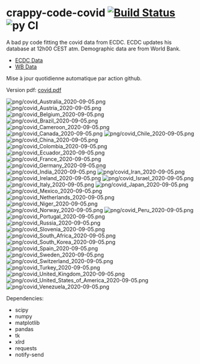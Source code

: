 # crappy-code-covid [![Build Status](https://cloud.drone.io/api/badges/a-lemonnier/crappy-code-covid/status.svg)](https://cloud.drone.io/a-lemonnier/crappy-code-covid) ![py CI](https://github.com/a-lemonnier/crappy-code-covid/workflows/py%20CI/badge.svg)
 
A bad py code fitting the covid data from ECDC. ECDC updates his database at 12h00 CEST atm. Demographic data are from World Bank.
 
- [ECDC Data](https://www.ecdc.europa.eu/en/publications-data/download-todays-data-geographic-distribution-covid-19-cases-worldwide)
- [WB Data](https://data.worldbank.org/indicator/sp.pop.totl)
 
 
Mise à jour quotidienne automatique par action github.
 
Version pdf: [covid.pdf](https://github.com/a-lemonnier/crappy-code-covid/raw/master/covid.pdf)
 
![png/covid_Australia_2020-09-05.png](png/covid_Australia_2020-09-05.png)
![png/covid_Austria_2020-09-05.png](png/covid_Austria_2020-09-05.png)
![png/covid_Belgium_2020-09-05.png](png/covid_Belgium_2020-09-05.png)
![png/covid_Brazil_2020-09-05.png](png/covid_Brazil_2020-09-05.png)
![png/covid_Cameroon_2020-09-05.png](png/covid_Cameroon_2020-09-05.png)
![png/covid_Canada_2020-09-05.png](png/covid_Canada_2020-09-05.png)
![png/covid_Chile_2020-09-05.png](png/covid_Chile_2020-09-05.png)
![png/covid_China_2020-09-05.png](png/covid_China_2020-09-05.png)
![png/covid_Colombia_2020-09-05.png](png/covid_Colombia_2020-09-05.png)
![png/covid_Ecuador_2020-09-05.png](png/covid_Ecuador_2020-09-05.png)
![png/covid_France_2020-09-05.png](png/covid_France_2020-09-05.png)
![png/covid_Germany_2020-09-05.png](png/covid_Germany_2020-09-05.png)
![png/covid_India_2020-09-05.png](png/covid_India_2020-09-05.png)
![png/covid_Iran_2020-09-05.png](png/covid_Iran_2020-09-05.png)
![png/covid_Ireland_2020-09-05.png](png/covid_Ireland_2020-09-05.png)
![png/covid_Israel_2020-09-05.png](png/covid_Israel_2020-09-05.png)
![png/covid_Italy_2020-09-05.png](png/covid_Italy_2020-09-05.png)
![png/covid_Japan_2020-09-05.png](png/covid_Japan_2020-09-05.png)
![png/covid_Mexico_2020-09-05.png](png/covid_Mexico_2020-09-05.png)
![png/covid_Netherlands_2020-09-05.png](png/covid_Netherlands_2020-09-05.png)
![png/covid_Niger_2020-09-05.png](png/covid_Niger_2020-09-05.png)
![png/covid_Norway_2020-09-05.png](png/covid_Norway_2020-09-05.png)
![png/covid_Peru_2020-09-05.png](png/covid_Peru_2020-09-05.png)
![png/covid_Portugal_2020-09-05.png](png/covid_Portugal_2020-09-05.png)
![png/covid_Russia_2020-09-05.png](png/covid_Russia_2020-09-05.png)
![png/covid_Slovenia_2020-09-05.png](png/covid_Slovenia_2020-09-05.png)
![png/covid_South_Africa_2020-09-05.png](png/covid_South_Africa_2020-09-05.png)
![png/covid_South_Korea_2020-09-05.png](png/covid_South_Korea_2020-09-05.png)
![png/covid_Spain_2020-09-05.png](png/covid_Spain_2020-09-05.png)
![png/covid_Sweden_2020-09-05.png](png/covid_Sweden_2020-09-05.png)
![png/covid_Switzerland_2020-09-05.png](png/covid_Switzerland_2020-09-05.png)
![png/covid_Turkey_2020-09-05.png](png/covid_Turkey_2020-09-05.png)
![png/covid_United_Kingdom_2020-09-05.png](png/covid_United_Kingdom_2020-09-05.png)
![png/covid_United_States_of_America_2020-09-05.png](png/covid_United_States_of_America_2020-09-05.png)
![png/covid_Venezuela_2020-09-05.png](png/covid_Venezuela_2020-09-05.png)
 
Dependencies:
- scipy
- numpy
- matplotlib
- pandas
- tk
- xlrd
- requests
- notify-send
